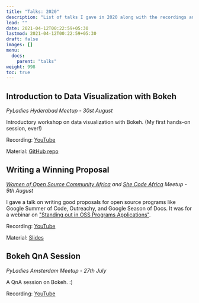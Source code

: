 ```yaml
---
title: "Talks: 2020"
description: "List of talks I gave in 2020 along with the recordings and materials used."
lead: ""
date: 2021-04-12T00:22:59+05:30
lastmod: 2021-04-12T00:22:59+05:30
draft: false
images: []
menu:
  docs:
    parent: "talks"
weight: 998
toc: true
---
```


## Introduction to Data Visualization with Bokeh

<i>PyLadies Hyderabad Meetup - 30st August</i>

Introductory workshop on data visualization with Bokeh. (My first hands-on session, ever!)

Recording: [YouTube](https://youtu.be/vEq5c5sleZw?t=5552)

Material: [GitHub repo](https://github.com/pavithraes/bokeh-workshop)

## Writing a Winning Proposal

<i>[Women of Open Source Community Africa](https://www.oscafrica.org/) and [She Code Africa](https://www.shecodeafrica.org/) Meetup - 9th August</i>

I gave a talk on writing good proposals for open source programs like Google Summer of Code, Outreachy, and Google Season of Docs. It was for a webinar on ["Standing out in OSS Programs Applications"](https://twitter.com/SheCodeAfrica/status/1291078381623222272?s=20).

Recording: [YouTube](https://youtu.be/42QHZ9TRqVQ?t=2364)

Material: [Slides](https://docs.google.com/presentation/d/e/2PACX-1vSpTBbRMrj392LO21_-8zKiTnm8Tyxtdx5jlw4Ntmd7Mhe64gcP9dgd4qUxFaENFacMU3UUseiXN2CX/pub?start=false&loop=false&delayms=3000)

## Bokeh QnA Session

<i>PyLadies Amsterdam Meetup - 27th July</i>

A QnA session on Bokeh. :)

Recording: [YouTube](https://youtu.be/5MhlCabsSRw)
